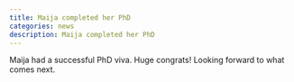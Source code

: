 ```yaml
---
title: Maija completed her PhD
categories: news
description: Maija completed her PhD
---
```


Maija had a successful PhD viva. Huge congrats! Looking forward to what comes next.
